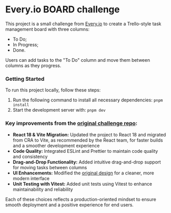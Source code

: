 # Every.io BOARD challenge

This project is a small challenge from [Every.io](https://www.every.io/) to create a Trello-style task management board with three columns:

- To Do;
- In Progress;
- Done.

Users can add tasks to the "To Do" column and move them between columns as they progress.

### Getting Started

To run this project locally, follow these steps:
1) Run the following command to install all necessary dependencies: `pnpm install`
2) Start the development server with: `pnpm dev`

### Key improvements from the [original challenge repo](https://github.com/every-io/engineer-interview):

- **React 18 & Vite Migration:** Updated the project to React 18 and migrated from CRA to Vite, as recommended by the React team, for faster builds and a smoother development experience
- **Code Quality:** Integrated ESLint and Prettier to maintain code quality and consistency
- **Drag-and-Drop Functionality:** Added intuitive drag-and-drop support for moving tasks between columns
- **UI Enhancements:** Modified the [original design](https://www.figma.com/proto/kd49ArXbBt0vi1kBSLkmC1/Code-Challenge?node-id=1%3A2&scaling=min-zoom&page-id=0%3A1) for a cleaner, more modern interface
- **Unit Testing with Vitest:** Added unit tests using Vitest to enhance maintainability and reliability

Each of these choices reflects a production-oriented mindset to ensure smooth deployment and a positive experience for end users.